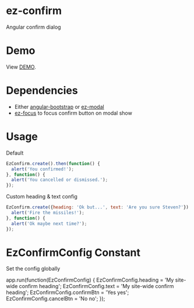 ez-confirm
==========

Angular confirm dialog

Demo
====

View <a href="http://cdn.rawgit.com/jdewit/ez-confirm/master/index.html">DEMO</a>.

Dependencies
============

- Either <a href="http://angular-ui.github.io/bootstrap">angular-bootstrap</a> or <a href="http://github.com/jdewit/ez-modal">ez-modal</a>
- <a href="http://github.com/jdewit/ez-focus">ez-focus</a> to focus confirm button on modal show

Usage
=====

Default
```js
EzConfirm.create().then(function() {
  alert('You confirmed!');
}, function() {
  alert('You cancelled or dismissed.');
});
```

Custom heading & text config
```js
EzConfirm.create({heading: 'Ok but...', text: 'Are you sure Steven?'}).then(function() {
  alert('Fire the missiles!');
}, function() {
  alert('Ok maybe next time?');
});
```

EzConfirmConfig Constant
========================
Set the config globally

app.run(function(EzConfirmConfig) {
  EzConfirmConfig.heading = 'My site-wide confirm heading';
  EzConfirmConfig.text = 'My site-wide confirm heading';
  EzConfirmConfig.confirmBtn = 'Yes yes';
  EzConfirmConfig.cancelBtn = 'No no';
});

